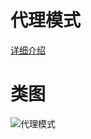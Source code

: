 # 代理模式
[详细介绍](http://www.bughui.com/2017/07/14/gof-design-pattern-proxy/)
# 类图
![代理模式](https://github.com/elvinzeng/java-design-pattern-samples/raw/master/proxy/diagrams/proxy.png "proxy")
